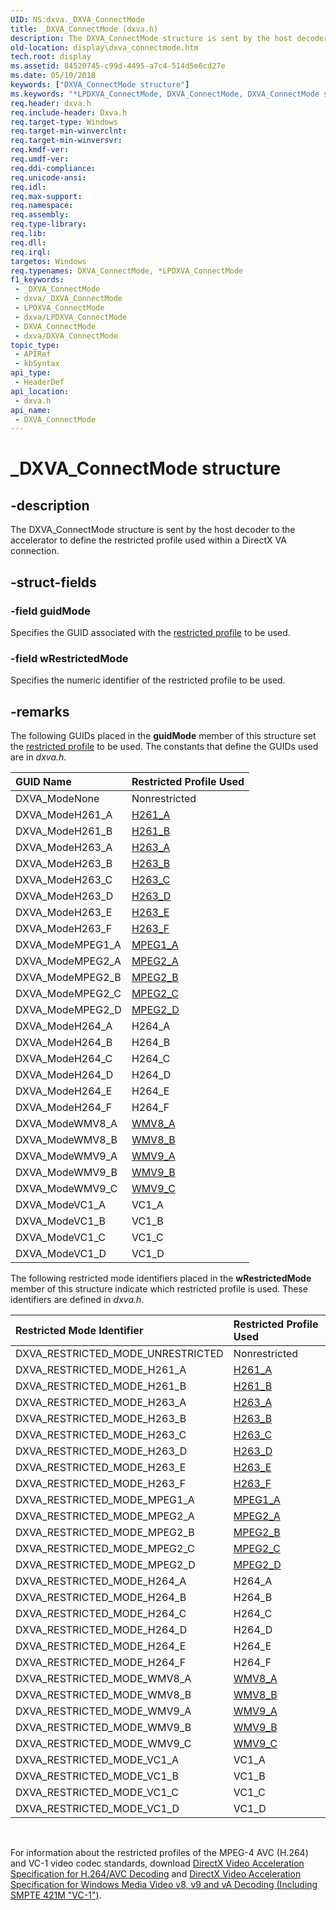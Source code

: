 ```yaml
---
UID: NS:dxva._DXVA_ConnectMode
title: _DXVA_ConnectMode (dxva.h)
description: The DXVA_ConnectMode structure is sent by the host decoder to the accelerator to define the restricted profile used within a DirectX VA connection.
old-location: display\dxva_connectmode.htm
tech.root: display
ms.assetid: 84520745-c99d-4495-a7c4-514d5e6cd27e
ms.date: 05/10/2018
keywords: ["DXVA_ConnectMode structure"]
ms.keywords: "*LPDXVA_ConnectMode, DXVA_ConnectMode, DXVA_ConnectMode structure [Display Devices], LPDXVA_ConnectMode, LPDXVA_ConnectMode structure pointer [Display Devices], _DXVA_ConnectMode, display.dxva_connectmode, dxva/DXVA_ConnectMode, dxva/LPDXVA_ConnectMode, dxvaref_24815d94-550d-4b5c-be95-2fb0882781c0.xml"
req.header: dxva.h
req.include-header: Dxva.h
req.target-type: Windows
req.target-min-winverclnt: 
req.target-min-winversvr: 
req.kmdf-ver: 
req.umdf-ver: 
req.ddi-compliance: 
req.unicode-ansi: 
req.idl: 
req.max-support: 
req.namespace: 
req.assembly: 
req.type-library: 
req.lib: 
req.dll: 
req.irql: 
targetos: Windows
req.typenames: DXVA_ConnectMode, *LPDXVA_ConnectMode
f1_keywords:
 - _DXVA_ConnectMode
 - dxva/_DXVA_ConnectMode
 - LPDXVA_ConnectMode
 - dxva/LPDXVA_ConnectMode
 - DXVA_ConnectMode
 - dxva/DXVA_ConnectMode
topic_type:
 - APIRef
 - kbSyntax
api_type:
 - HeaderDef
api_location:
 - dxva.h
api_name:
 - DXVA_ConnectMode
---
```


# _DXVA_ConnectMode structure


## -description

The DXVA_ConnectMode structure is sent by the host decoder to the accelerator to define the restricted profile used within a DirectX VA connection.

## -struct-fields

### -field guidMode

Specifies the GUID associated with the <a href="/windows-hardware/drivers/display/restricted-profiles">restricted profile</a> to be used.

### -field wRestrictedMode

Specifies the numeric identifier of the restricted profile to be used.

## -remarks

The following GUIDs placed in the <b>guidMode</b> member of this structure set the <a href="/windows-hardware/drivers/display/restricted-profiles">restricted profile</a> to be used. The constants that define the GUIDs used are in <i>dxva.h</i>.

| **GUID Name** | **Restricted Profile Used** | 
|:--|:--|
| DXVA_ModeNone | Nonrestricted | 
| DXVA_ModeH261_A | [H261_A](/windows-hardware/drivers/display/h261-a)  | 
| DXVA_ModeH261_B | [H261_B](/windows-hardware/drivers/display/h261-b)  | 
| DXVA_ModeH263_A | [H263_A](/windows-hardware/drivers/display/h263-a)  | 
| DXVA_ModeH263_B | [H263_B](/windows-hardware/drivers/display/h263-b)  | 
| DXVA_ModeH263_C | [H263_C](/windows-hardware/drivers/display/h263-c)  | 
| DXVA_ModeH263_D | [H263_D](/windows-hardware/drivers/display/h263-d)  | 
| DXVA_ModeH263_E | [H263_E](/windows-hardware/drivers/display/h263-e)  | 
| DXVA_ModeH263_F | [H263_F](/windows-hardware/drivers/display/h263-f)  | 
| DXVA_ModeMPEG1_A | [MPEG1_A](/windows-hardware/drivers/display/mpeg1-a)  | 
| DXVA_ModeMPEG2_A | [MPEG2_A](/windows-hardware/drivers/display/mpeg2-a)  | 
| DXVA_ModeMPEG2_B | [MPEG2_B](/windows-hardware/drivers/display/mpeg2-b)  | 
| DXVA_ModeMPEG2_C | [MPEG2_C](/windows-hardware/drivers/display/mpeg2-c)  | 
| DXVA_ModeMPEG2_D | [MPEG2_D](/windows-hardware/drivers/display/mpeg2-d)  | 
| DXVA_ModeH264_A | H264_A | 
| DXVA_ModeH264_B | H264_B | 
| DXVA_ModeH264_C | H264_C | 
| DXVA_ModeH264_D | H264_D | 
| DXVA_ModeH264_E | H264_E | 
| DXVA_ModeH264_F | H264_F | 
| DXVA_ModeWMV8_A | [WMV8_A](/windows-hardware/drivers/display/wmv8-a--wmv8-b--wmv9-a--wmv9-b--and-wmv9-c)  | 
| DXVA_ModeWMV8_B | [WMV8_B](/windows-hardware/drivers/display/wmv8-a--wmv8-b--wmv9-a--wmv9-b--and-wmv9-c)  | 
| DXVA_ModeWMV9_A | [WMV9_A](/windows-hardware/drivers/display/wmv8-a--wmv8-b--wmv9-a--wmv9-b--and-wmv9-c)  | 
| DXVA_ModeWMV9_B | [WMV9_B](/windows-hardware/drivers/display/wmv8-a--wmv8-b--wmv9-a--wmv9-b--and-wmv9-c)  | 
| DXVA_ModeWMV9_C | [WMV9_C](/windows-hardware/drivers/display/wmv8-a--wmv8-b--wmv9-a--wmv9-b--and-wmv9-c)  | 
| DXVA_ModeVC1_A | VC1_A | 
| DXVA_ModeVC1_B | VC1_B | 
| DXVA_ModeVC1_C | VC1_C | 
| DXVA_ModeVC1_D | VC1_D | 

The following restricted mode identifiers placed in the <b>wRestrictedMode</b> member of this structure indicate which restricted profile is used. These identifiers are defined in <i>dxva.h</i>.

| **Restricted Mode Identifier** | **Restricted Profile Used** | 
|:--|:--|
| DXVA_RESTRICTED_MODE_UNRESTRICTED | Nonrestricted | 
| DXVA_RESTRICTED_MODE_H261_A | [H261_A](/windows-hardware/drivers/display/h261-a)  | 
| DXVA_RESTRICTED_MODE_H261_B | [H261_B](/windows-hardware/drivers/display/h261-b)  | 
| DXVA_RESTRICTED_MODE_H263_A | [H263_A](/windows-hardware/drivers/display/h263-a)  | 
| DXVA_RESTRICTED_MODE_H263_B | [H263_B](/windows-hardware/drivers/display/h263-b)  | 
| DXVA_RESTRICTED_MODE_H263_C | [H263_C](/windows-hardware/drivers/display/h263-c)  | 
| DXVA_RESTRICTED_MODE_H263_D | [H263_D](/windows-hardware/drivers/display/h263-d)  | 
| DXVA_RESTRICTED_MODE_H263_E | [H263_E](/windows-hardware/drivers/display/h263-e)  | 
| DXVA_RESTRICTED_MODE_H263_F | [H263_F](/windows-hardware/drivers/display/h263-f)  | 
| DXVA_RESTRICTED_MODE_MPEG1_A | [MPEG1_A](/windows-hardware/drivers/display/mpeg1-a)  | 
| DXVA_RESTRICTED_MODE_MPEG2_A | [MPEG2_A](/windows-hardware/drivers/display/mpeg2-a)  | 
| DXVA_RESTRICTED_MODE_MPEG2_B | [MPEG2_B](/windows-hardware/drivers/display/mpeg2-b)  | 
| DXVA_RESTRICTED_MODE_MPEG2_C | [MPEG2_C](/windows-hardware/drivers/display/mpeg2-c)  | 
| DXVA_RESTRICTED_MODE_MPEG2_D | [MPEG2_D](/windows-hardware/drivers/display/mpeg2-d)  | 
| DXVA_RESTRICTED_MODE_H264_A | H264_A | 
| DXVA_RESTRICTED_MODE_H264_B | H264_B | 
| DXVA_RESTRICTED_MODE_H264_C | H264_C | 
| DXVA_RESTRICTED_MODE_H264_D | H264_D | 
| DXVA_RESTRICTED_MODE_H264_E | H264_E | 
| DXVA_RESTRICTED_MODE_H264_F | H264_F | 
| DXVA_RESTRICTED_MODE_WMV8_A | [WMV8_A](/windows-hardware/drivers/display/wmv8-a--wmv8-b--wmv9-a--wmv9-b--and-wmv9-c)  | 
| DXVA_RESTRICTED_MODE_WMV8_B | [WMV8_B](/windows-hardware/drivers/display/wmv8-a--wmv8-b--wmv9-a--wmv9-b--and-wmv9-c)  | 
| DXVA_RESTRICTED_MODE_WMV9_A | [WMV9_A](/windows-hardware/drivers/display/wmv8-a--wmv8-b--wmv9-a--wmv9-b--and-wmv9-c)  | 
| DXVA_RESTRICTED_MODE_WMV9_B | [WMV9_B](/windows-hardware/drivers/display/wmv8-a--wmv8-b--wmv9-a--wmv9-b--and-wmv9-c)  | 
| DXVA_RESTRICTED_MODE_WMV9_C | [WMV9_C](/windows-hardware/drivers/display/wmv8-a--wmv8-b--wmv9-a--wmv9-b--and-wmv9-c)  | 
| DXVA_RESTRICTED_MODE_VC1_A | VC1_A | 
| DXVA_RESTRICTED_MODE_VC1_B | VC1_B | 
| DXVA_RESTRICTED_MODE_VC1_C | VC1_C | 
| DXVA_RESTRICTED_MODE_VC1_D | VC1_D | 

 

For information about the restricted profiles of the MPEG-4 AVC (H.264) and VC-1 video codec standards, download <a href="https://go.microsoft.com/fwlink/p/?linkid=141799">DirectX Video Acceleration Specification for H.264/AVC Decoding</a> and <a href="https://go.microsoft.com/fwlink/p/?linkid=141800">DirectX Video Acceleration Specification for Windows Media Video v8, v9 and vA Decoding (Including SMPTE 421M "VC-1")</a>.